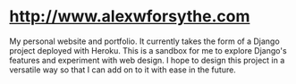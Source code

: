 http://www.alexwforsythe.com
=================
My personal website and portfolio. It currently takes the form of a Django project deployed with Heroku. This is a sandbox for me to explore Django's features and experiment with web design. I hope to design this project in a versatile way so that I can add on to it with ease in the future.
